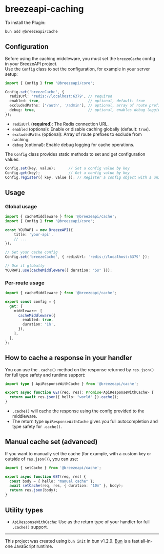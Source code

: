 # breezeapi-caching

To install the Plugin:

```bash
bun add @breezeapi/cache
```

## Configuration

Before using the caching middleware, you must set the `breezeCache` config in your BreezeAPI project.  
Use the `Config` class to set the configuration, for example in your server setup:

```ts
import { Config } from '@breezeapi/core';

Config.set('breezeCache', {
  redisUrl: 'redis://localhost:6379', // required
  enabled: true,                      // optional, default: true
  excludedPaths: ['/auth', '/admin'], // optional, array of route prefixes to exclude from caching. These are only needed when using it as global caching
  debug: true,                        // optional, enables debug logging
});
```

- `redisUrl` (**required**): The Redis connection URL.
- `enabled` (optional): Enable or disable caching globally (default: `true`).
- `excludedPaths` (optional): Array of route prefixes to exclude from caching.
- `debug` (optional): Enable debug logging for cache operations.

The `Config` class provides static methods to set and get configuration values:

```ts
Config.set(key, value);      // Set a config value by key
Config.get(key);             // Get a config value by key
Config.register({ key, value }); // Register a config object with a unique key
```

## Usage

### Global usage

```ts
import { cacheMiddleware } from '@breezeapi/cache';
import { Config } from '@breezeapi/core';

const YOURAPI = new BreezeAPI({
    title: 'your-api',
    // ...
});

// Set your cache config
Config.set('breezeCache', { redisUrl: 'redis://localhost:6379' });

// Use it globally
YOURAPI.use(cacheMiddleware({ duration: "5s" }));
```

### Per-route usage

```ts
import { cacheMiddleware } from '@breezeapi/cache';

export const config = {
  get: {
    middleware: [
      cacheMiddleware({
        enabled: true,
        duration: '1h',
      }),
    ],
  },
};
```

## How to cache a response in your handler

You can use the `.cache()` method on the response returned by `res.json()` for full type safety and runtime support:

```ts
import type { ApiResponseWithCache } from '@breezeapi/cache';

export async function GET(req, res): Promise<ApiResponseWithCache> {
  return await res.json({ hello: "world" }).cache();
}
```

- `.cache()` will cache the response using the config provided to the middleware.
- The return type `ApiResponseWithCache` gives you full autocompletion and type safety for `.cache()`.

## Manual cache set (advanced)

If you want to manually set the cache (for example, with a custom key or outside of `res.json()`), you can use:

```ts
import { setCache } from '@breezeapi/cache';

export async function GET(req, res) {
  const body = { hello: "manual cache" };
  await setCache(req, res, { duration: "10m" }, body);
  return res.json(body);
}
```

## Utility types

- `ApiResponseWithCache`: Use as the return type of your handler for full `.cache()` support.

---

This project was created using `bun init` in bun v1.2.9. [Bun](https://bun.sh) is a fast all-in-one JavaScript runtime.